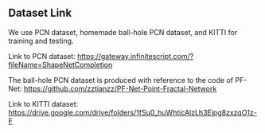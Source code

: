 ## Dataset Link

We use PCN dataset, homemade ball-hole PCN dataset, and KITTI for training and testing.

Link to PCN dataset: https://gateway.infinitescript.com/?fileName=ShapeNetCompletion

The ball-hole PCN dataset is produced with reference to the code of PF-Net: https://github.com/zztianzz/PF-Net-Point-Fractal-Network

Link to KITTI dataset: https://drive.google.com/drive/folders/1fSu0_huWhticAlzLh3Ejpg8zxzqO1z-F
